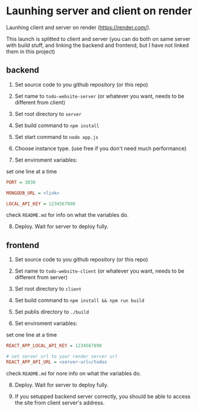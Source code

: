 # Launhing server and client on render

Launhing client and server on render (https://render.com/).

This launch is splitted to client and server (you can do both on same server with build stuff, and linking the backend and frontend, but I have not linked them in this project)

## backend

1. Set source code to you github repository (or this repo)

2. Set name to `todo-website-server` (or whatever you want, needs to be different from client)

3. Set root directory to `server`

4. Set build command to `npm install`

5. Set start command to `node app.js`

6. Choose instance type. (use free if you don't need much performance)

7. Set enviroment variables:

set one line at a time

```ini
PORT = 3030

MONGODB_URL = <link>

LOCAL_API_KEY = 1234567890
```

check `README.md` for info on what the variables do.

8. Deploy. Wait for server to deploy fully.

## frontend

1. Set source code to you github repository (or this repo)

2. Set name to `todo-website-client` (or whatever you want, needs to be different from server)

3. Set root directory to `client`

4. Set build command to `npm install && npm run build`

5. Set publis directory to `./build`

7. Set enviroment variables:

set one line at a time

```ini
REACT_APP_LOCAL_API_KEY = 1234567890

# set server url to your render server url
REACT_APP_API_URL = <server-url>/todos
```

check `README.md` for nore info on what the variables do.

8. Deploy. Wait for server to deploy fully.

9. If you setupped backend server correctly, you should be able to access the site from client server's address.